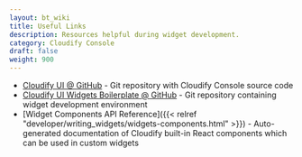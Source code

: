 ```yaml
---
layout: bt_wiki
title: Useful Links
description: Resources helpful during widget development.
category: Cloudify Console
draft: false
weight: 900
---
```


* [Cloudify UI @ GitHub](https://github.com/cloudify-cosmo/cloudify-stage) - Git repository with Cloudify Console source code
* [Cloudify UI Widgets Boilerplate @ GitHub](https://github.com/cloudify-cosmo/Cloudify-UI-Widget-boilerplate) - Git repository containing widget development environment
* [Widget Components API Reference]({{< relref "developer/writing_widgets/widgets-components.html" >}}) - Auto-generated documentation of Cloudify built-in React components which can be used in custom widgets 